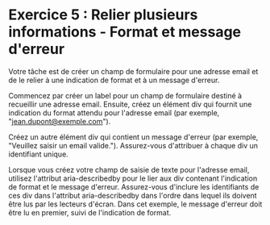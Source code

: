 # Exercice 5 : Relier plusieurs informations - Format et message d'erreur

Votre tâche est de créer un champ de formulaire pour une adresse email et de le relier à une indication de format et à un message d'erreur.

Commencez par créer un label pour un champ de formulaire destiné à recueillir une adresse email. Ensuite, créez un élément div qui fournit une indication du format attendu pour l'adresse email (par exemple, "jean.dupont@exemple.com").

Créez un autre élément div qui contient un message d'erreur (par exemple, "Veuillez saisir un email valide."). Assurez-vous d'attribuer à chaque div un identifiant unique.

Lorsque vous créez votre champ de saisie de texte pour l'adresse email, utilisez l'attribut aria-describedby pour le lier aux div contenant l'indication de format et le message d'erreur. Assurez-vous d'inclure les identifiants de ces div dans l'attribut aria-describedby dans l'ordre dans lequel ils doivent être lus par les lecteurs d'écran. Dans cet exemple, le message d'erreur doit être lu en premier, suivi de l'indication de format.
